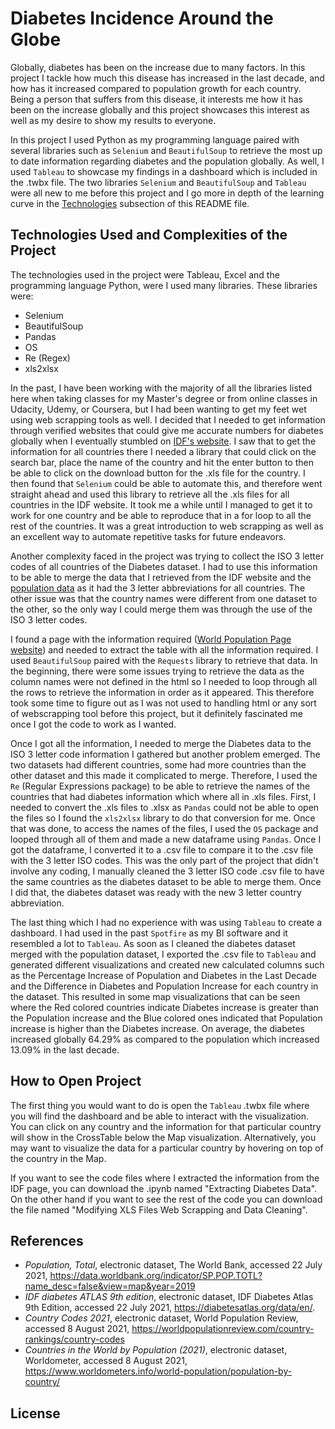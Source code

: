 # Diabetes Incidence Around the Globe

Globally, diabetes has been on the increase due to many factors. In this project I tackle how much this disease has increased in the last decade, and how has it increased compared to population growth for each country. Being a person that suffers from this disease, it interests me how it has been on the increase globally and this project showcases this interest as well as my desire to show my results to everyone. 

In this project I used Python as my programming language paired with several libraries such as `Selenium` and `BeautifulSoup` to retrieve the most up to date information regarding diabetes and the population globally. As well, I used `Tableau` to showcase my findings in a dashboard which is included in the .twbx file. The two libraries `Selenium` and `BeautifulSoup` and `Tableau` were all new to me before this project and I go more in depth of the learning curve in the [Technologies](#tech) subsection of this README file.

## Technologies Used and Complexities of the Project <a class="anchor" id="#tech"></a>

The technologies used in the project were Tableau, Excel and the programming language Python, were I used many libraries. These libraries were:

- Selenium
- BeautifulSoup
- Pandas
- OS 
- Re (Regex)
- xls2xlsx

In the past, I have been working with the majority of all the libraries listed here when taking classes for my Master's degree or from online classes in Udacity, Udemy, or Coursera, but I had been wanting to get my feet wet using web scrapping tools as well. I decided that I needed to get information through verified websites that could give me accurate numbers for diabetes globally when I eventually stumbled on [IDF's website](https://diabetesatlas.org/data/en/). I saw that to get the information for all countries there I needed a library that could click on the search bar, place the name of the country and hit the enter button to then be able to click on the download button for the .xls file for the country. I then found that `Selenium` could be able to automate this, and therefore went straight ahead and used this library to retrieve all the .xls files for all countries in the IDF website. It took me a while until I managed to get it to work for one country and be able to reproduce that in a for loop to all the rest of the countries. It was a great introduction to web scrapping as well as an excellent way to automate repetitive tasks for future endeavors. 

Another complexity faced in the project was trying to collect the ISO 3 letter codes of all countries of the Diabetes dataset. I had to use this information to be able to merge the data that I retrieved from the IDF website and the [population data](https://data.worldbank.org/indicator/SP.POP.TOTL?name_desc=false&view=map&year=2019) as it had the 3 letter abbreviations for all countries. The other issue was that the country names were different from one dataset to the other, so the only way I could merge them was through the use of the ISO 3 letter codes. 

I found a page with the information required ([World Population Page website](https://worldpopulationreview.com/country-rankings/country-codes)) and needed to extract the table with all the information required. I used `BeautifulSoup` paired with the `Requests` library to retrieve that data. In the beginning, there were some issues trying to retrieve the data as the column names were not defined in the html so I needed to loop through all the rows to retrieve the information in order as it appeared. This therefore took some time to figure out as I was not used to handling html or any sort of webscrapping tool before this project, but it definitely fascinated me once I got the code to work as I wanted.

Once I got all the information, I needed to merge the Diabetes data to the ISO 3 letter code information I gathered but another problem emerged. The two datasets had different countries, some had more countries than the other dataset and this made it complicated to merge. Therefore, I used the `Re` (Regular Expressions package) to be able to retrieve the names of the countries that had diabetes information which where all in .xls files. First, I needed to convert the .xls files to .xlsx as `Pandas` could not be able to open the files so I found the `xls2xlsx` library to do that conversion for me. Once that was done, to access the names of the files, I used the `OS` package and looped through all of them and made a new dataframe using `Pandas`. Once I got the dataframe, I converted it to a .csv file to compare it to the .csv file with the 3 letter ISO codes. This was the only part of the project that didn't involve any coding, I manually cleaned the 3 letter ISO code .csv file to have the same countries as the diabetes dataset to be able to merge them. Once I did that, the diabetes dataset was ready with the new 3 letter country abbreviation.

The last thing which I had no experience with was using `Tableau` to create a dashboard. I had used in the past `Spotfire` as my BI software and it resembled a lot to `Tableau`. As soon as I cleaned the diabetes dataset merged with the population dataset, I exported the .csv file to `Tableau` and generated different visualizations and created new calculated columns such as the Percentage Increase of Population and Diabetes in the Last Decade and the Difference in Diabetes and Population Increase for each country in the dataset. This resulted in some map visualizations that can be seen where the Red colored countries indicate Diabetes increase is greater than the Population increase and the Blue colored ones indicated that Population increase is higher than the Diabetes increase. On average, the diabetes increased globally 64.29% as compared to the population which increased 13.09% in the last decade.

## How to Open Project

The first thing you would want to do is open the `Tableau` .twbx file where you will find the dashboard and be able to interact with the visualization. You can click on any country and the information for that particular country will show in the CrossTable below the Map visualization. Alternatively, you may want to visualize the data for a particular country by hovering on top of the country in the Map. 

If you want to see the code files where I extracted the information from the IDF page, you can download the .ipynb named "Extracting Diabetes Data". On the other hand if you want to see the rest of the code you can download the file named "Modifying XLS Files Web Scrapping and Data Cleaning".  

## References

- *Population, Total*, electronic dataset, The World Bank, accessed 22 July 2021, <https://data.worldbank.org/indicator/SP.POP.TOTL?name_desc=false&view=map&year=2019> 
- *IDF diabetes ATLAS 9th edition*, electronic dataset, IDF Diabetes Atlas 9th Edition, accessed 22 July 2021, <https://diabetesatlas.org/data/en/>.
- *Country Codes 2021*, electronic dataset, World Population Review, accessed 8 August 2021, <https://worldpopulationreview.com/country-rankings/country-codes>
- *Countries in the World by Population (2021)*, electronic dataset, Worldometer, accessed 8 August 2021, <https://www.worldometers.info/world-population/population-by-country/>

## License

